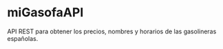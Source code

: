 miGasofaAPI
===========

API REST para obtener los precios, nombres y horarios de las gasolineras españolas.
